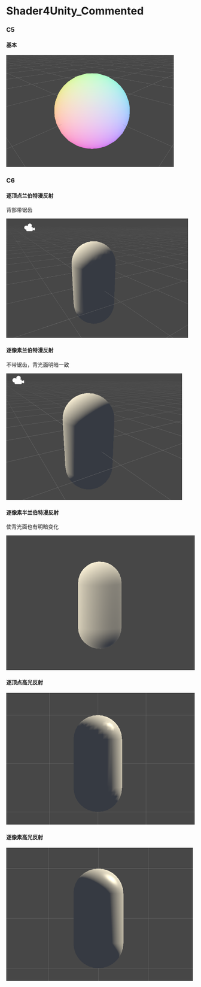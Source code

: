 # Shader4Unity_Commented

### C5

#### 基本

<img src="img/image-20230409000849041.png" alt="image-20230409000849041" style="zoom:67%;" />

### C6

#### 逐顶点兰伯特漫反射

背部带锯齿

<img src="img/image-20230409013930798.png" alt="image-20230409013930798" style="zoom: 67%;" />

#### 逐像素兰伯特漫反射

不带锯齿，背光面明暗一致

<img src="img/image-20230409014809403.png" alt="image-20230409014809403" style="zoom: 80%;" />

#### 逐像素半兰伯特漫反射

使背光面也有明暗变化

<img src="img/image-20230409020141012.png" alt="image-20230409020141012" style="zoom: 80%;" />

#### 逐顶点高光反射

<img src="img/image-20230409033626618.png" alt="image-20230409033626618" style="zoom: 80%;" />

#### 逐像素高光反射

<img src="img/image-20230409033657342.png" alt="image-20230409033657342" style="zoom:80%;" />

